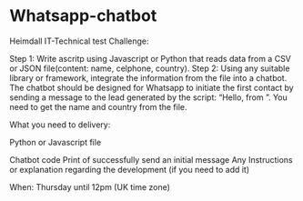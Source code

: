 # Whatsapp-chatbot
Heimdall IT-Technical test
Challenge: 

Step 1: Write ascritp using  Javascript or Python that reads data from a CSV or JSON file(content: name, celphone, country). 
Step 2: Using any suitable library or framework, integrate the information from the file into a chatbot. The chatbot should be designed for Whatsapp to initiate the first contact by sending a message to the lead generated by the script: “Hello, <name> from <country>”. You need to get the name and country from the file. 
 

What you need to delivery: 

Python or Javascript file 

Chatbot code 
Print of successfully send an initial message 
Any Instructions or explanation regarding the development (if you need to add it) 
 

When: Thursday until 12pm (UK time zone) 
